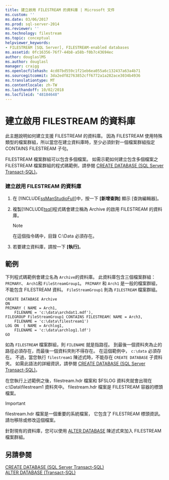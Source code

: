 ```yaml
---
title: 建立啟用 FILESTREAM 的資料庫 | Microsoft 文件
ms.custom: ''
ms.date: 03/06/2017
ms.prod: sql-server-2014
ms.reviewer: ''
ms.technology: filestream
ms.topic: conceptual
helpviewer_keywords:
- FILESTREAM [SQL Server], FILESTREAM-enabled databases
ms.assetid: 0fc16356-76f7-44b8-a58b-f0b7c43694ec
author: douglaslMS
ms.author: douglasl
manager: craigg
ms.openlocfilehash: 4cd07bd559c1f21eb6ea055a6c132437a63a4b71
ms.sourcegitcommit: 3da2edf82763852cff6772a1a282ace3034b4936
ms.translationtype: MT
ms.contentlocale: zh-TW
ms.lasthandoff: 10/02/2018
ms.locfileid: "48184648"
---
```

# <a name="create-a-filestream-enabled-database"></a>建立啟用 FILESTREAM 的資料庫
  此主題說明如何建立支援 FILESTREAM 的資料庫。 因為 FILESTREAM 使用特殊類型的檔案群組，所以當您在建立資料庫時，至少必須針對一個檔案群組指定 CONTAINS FILESTREAM 子句。  
  
 FILESTREAM 檔案群組可以包含多個檔案。 如需示範如何建立包含多個檔案之 FILESTREAM 檔案群組的程式碼範例，請參閱 [CREATE DATABASE &#40;SQL Server Transact-SQL&#41;](/sql/t-sql/statements/create-database-sql-server-transact-sql)。  
  
### <a name="to-create-a-filestream-enabled-database"></a>建立啟用 FILESTREAM 的資料庫  
  
1.  在 [!INCLUDE[ssManStudioFull](../../includes/ssmanstudiofull-md.md)]中，按一下 **[新增查詢]** 顯示 [查詢編輯器]。  
  
2.  複製[!INCLUDE[tsql](../../includes/tsql-md.md)]程式碼會建立稱為 Archive 的啟用 FILESTREAM 的資料庫。  
  
    > [!NOTE]  
    >  在這個指令碼中，目錄 C:\Data 必須存在。  
  
3.  若要建立資料庫，請按一下 **[執行]**。  
  
## <a name="example"></a>範例  
 下列程式碼範例會建立名為 `Archive`的資料庫。 此資料庫包含三個檔案群組： `PRIMARY`、 `Arch1`和 `FileStreamGroup1`。 `PRIMARY` 和 `Arch1` 是一般的檔案群組，不能包含 FILESTREAM 資料。 `FileStreamGroup1` 則為 `FILESTREAM` 檔案群組。  
  
```tsql  
CREATE DATABASE Archive   
ON  
PRIMARY ( NAME = Arch1,  
    FILENAME = 'c:\data\archdat1.mdf'),  
FILEGROUP FileStreamGroup1 CONTAINS FILESTREAM( NAME = Arch3,  
    FILENAME = 'c:\data\filestream1')  
LOG ON  ( NAME = Archlog1,  
    FILENAME = 'c:\data\archlog1.ldf')  
GO  
```  
  
 如為 `FILESTREAM` 檔案群組，則 `FILENAME` 就是指路徑。 到最後一個資料夾為止的路徑必須存在，而最後一個資料夾則不得存在。 在這個範例中， `c:\data` 必須存在。 不過，當您執行 `filestream1` 陳述式時，不能存在 `CREATE DATABASE` 子資料夾。 如需此語法的詳細資訊，請參閱 [CREATE DATABASE &#40;SQL Server Transact-SQL&#41;](/sql/t-sql/statements/create-database-sql-server-transact-sql)。  
  
 在您執行上述範例之後，filestream.hdr 檔案和 $FSLOG 資料夾就會出現在 c:\Data\filestream1 資料夾中。 filestream.hdr 檔案是 FILESTREAM 容器的標頭檔案。  
  
> [!IMPORTANT]  
>  filestream.hdr 檔案是一個重要的系統檔案， 它包含了 FILESTREAM 標頭資訊。 請勿移除或修改這個檔案。  
  
 針對現有的資料庫，您可以使用 [ALTER DATABASE](/sql/t-sql/statements/alter-database-transact-sql) 陳述式來加入 FILESTREAM 檔案群組。  
  
## <a name="see-also"></a>另請參閱  
 [CREATE DATABASE &#40;SQL Server Transact-SQL&#41;](/sql/t-sql/statements/create-database-sql-server-transact-sql)   
 [ALTER DATABASE &#40;Transact-SQL&#41;](/sql/t-sql/statements/alter-database-transact-sql)  
  
  
